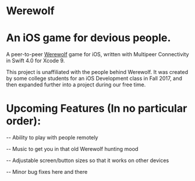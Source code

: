# Werewolf

# An iOS game for devious people.
A peer-to-peer <a href="https://www.playwerewolf.co/rules/">Werewolf</a> game for iOS, written with Multipeer Connectivity in Swift 4.0 for Xcode 9.

This project is unaffiliated with the people behind Werewolf. It was created by some college students for an iOS Development class in Fall 2017, and then expanded further into a project during our free time.

# Upcoming Features (In no particular order):
-- Ability to play with people remotely

-- Music to get you in that old Werewolf hunting mood

-- Adjustable screen/button sizes so that it works on other devices

-- Minor bug fixes here and there
